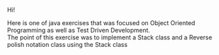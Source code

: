 Hi!

Here is one of java exercises that was focused on Object Oriented Programming as well as Test Driven Development.  
The point of this exercise was to implement a Stack class and a Reverse polish notation class using the Stack class
